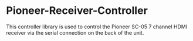 # Pioneer-Receiver-Controller

This controller library is used to control the Pioneer SC-05 7 channel HDMI receiver via the serial connection on the back of the unit. 
